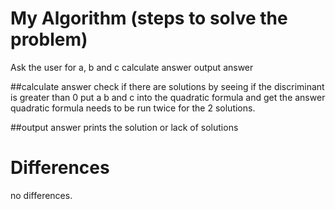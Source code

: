 # My Algorithm (steps to solve the problem)
Ask the user for a, b and c
calculate answer
output answer

##calculate answer
check if there are solutions by seeing if the discriminant is greater than 0
put a b and c into the quadratic formula and get the answer
quadratic formula needs to be run twice for the 2 solutions.

##output answer
prints the solution or lack of solutions

# Differences

no differences.
